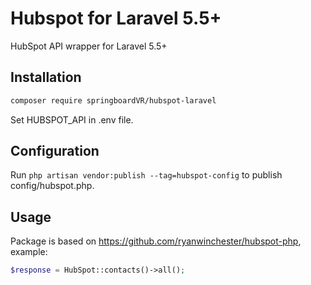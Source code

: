 Hubspot for Laravel 5.5+
=========================

HubSpot API wrapper for Laravel 5.5+

## Installation

``` bash
composer require springboardVR/hubspot-laravel
```

Set HUBSPOT_API in .env file.

## Configuration

Run `php artisan vendor:publish --tag=hubspot-config` to publish config/hubspot.php.

## Usage

Package is based on https://github.com/ryanwinchester/hubspot-php, example:
``` php
$response = HubSpot::contacts()->all();
```
